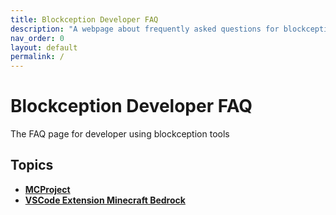 ```yaml
---
title: Blockception Developer FAQ
description: "A webpage about frequently asked questions for blockception tools"
nav_order: 0
layout: default
permalink: /
---
```


# Blockception Developer FAQ

The FAQ page for developer using blockception tools

## Topics

- **[MCProject](./mcproject/index.md)**
- **[VSCode Extension Minecraft Bedrock](./vscode-extension-mcbe/index.md)**
